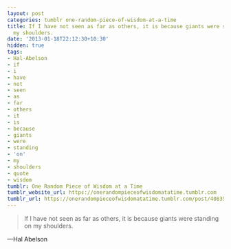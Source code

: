```yaml
---
layout: post
categories: tumblr one-random-piece-of-wisdom-at-a-time
title: If I have not seen as far as others, it is because giants were standing on
  my shoulders.
date: '2013-01-18T22:12:30+10:30'
hidden: true
tags:
- Hal-Abelson
- if
- i
- have
- not
- seen
- as
- far
- others
- it
- is
- because
- giants
- were
- standing
- 'on'
- my
- shoulders
- quote
- wisdom
tumblr: One Random Piece of Wisdom at a Time
tumblr_website_url: https://onerandompieceofwisdomatatime.tumblr.com
tumblr_url: https://onerandompieceofwisdomatatime.tumblr.com/post/40835927298/if-i-have-not-seen-as-far-as-others-it-is-because
---
```

> If I have not seen as far as others, it is because giants were standing on my shoulders.

—Hal Abelson
